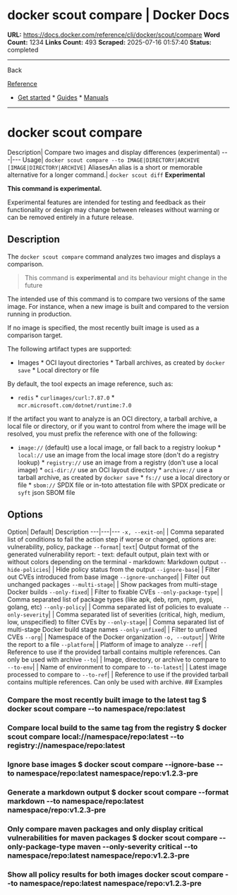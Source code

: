 # docker scout compare | Docker Docs

**URL:** https://docs.docker.com/reference/cli/docker/scout/compare
**Word Count:** 1234
**Links Count:** 493
**Scraped:** 2025-07-16 01:57:40
**Status:** completed

---

Back

[Reference](https://docs.docker.com/reference/)

  * [Get started](https://docs.docker.com/get-started/)   * [Guides](https://docs.docker.com/guides/)   * [Manuals](https://docs.docker.com/manuals/)

* * *

# docker scout compare

Description| Compare two images and display differences \(experimental\)   ---|---   Usage| `docker scout compare --to IMAGE|DIRECTORY|ARCHIVE [IMAGE|DIRECTORY|ARCHIVE]`   AliasesAn alias is a short or memorable alternative for a longer command.| `docker scout diff`      **Experimental**

**This command is experimental.**

Experimental features are intended for testing and feedback as their functionality or design may change between releases without warning or can be removed entirely in a future release.

## Description

The `docker scout compare` command analyzes two images and displays a comparison.

> This command is **experimental** and its behaviour might change in the future

The intended use of this command is to compare two versions of the same image. For instance, when a new image is built and compared to the version running in production.

If no image is specified, the most recently built image is used as a comparison target.

The following artifact types are supported:

  * Images   * OCI layout directories   * Tarball archives, as created by `docker save`   * Local directory or file

By default, the tool expects an image reference, such as:

  * `redis`   * `curlimages/curl:7.87.0`   * `mcr.microsoft.com/dotnet/runtime:7.0`

If the artifact you want to analyze is an OCI directory, a tarball archive, a local file or directory, or if you want to control from where the image will be resolved, you must prefix the reference with one of the following:

  * `image://` \(default\) use a local image, or fall back to a registry lookup   * `local://` use an image from the local image store \(don't do a registry lookup\)   * `registry://` use an image from a registry \(don't use a local image\)   * `oci-dir://` use an OCI layout directory   * `archive://` use a tarball archive, as created by `docker save`   * `fs://` use a local directory or file   * `sbom://` SPDX file or in-toto attestation file with SPDX predicate or `syft` json SBOM file

## Options

Option| Default| Description   ---|---|---   `-x, --exit-on`| | Comma separated list of conditions to fail the action step if worse or changed, options are: vulnerability, policy, package      `--format`| `text`| Output format of the generated vulnerability report:   \- text: default output, plain text with or without colors depending on the terminal   \- markdown: Markdown output   `--hide-policies`| | Hide policy status from the output   `--ignore-base`| | Filter out CVEs introduced from base image   `--ignore-unchanged`| | Filter out unchanged packages   `--multi-stage`| | Show packages from multi-stage Docker builds   `--only-fixed`| | Filter to fixable CVEs   `--only-package-type`| | Comma separated list of package types \(like apk, deb, rpm, npm, pypi, golang, etc\)      `--only-policy`| | Comma separated list of policies to evaluate   `--only-severity`| | Comma separated list of severities \(critical, high, medium, low, unspecified\) to filter CVEs by      `--only-stage`| | Comma separated list of multi-stage Docker build stage names   `--only-unfixed`| | Filter to unfixed CVEs   `--org`| | Namespace of the Docker organization   `-o, --output`| | Write the report to a file   `--platform`| | Platform of image to analyze   `--ref`| | Reference to use if the provided tarball contains multiple references.   Can only be used with archive   `--to`| | Image, directory, or archive to compare to   `--to-env`| | Name of environment to compare to   `--to-latest`| | Latest image processed to compare to   `--to-ref`| | Reference to use if the provided tarball contains multiple references.   Can only be used with archive.      ## Examples

### Compare the most recently built image to the latest tag               $ docker scout compare --to namespace/repo:latest     

### Compare local build to the same tag from the registry               $ docker scout compare local://namespace/repo:latest --to registry://namespace/repo:latest     

### Ignore base images               $ docker scout compare --ignore-base --to namespace/repo:latest namespace/repo:v1.2.3-pre     

### Generate a markdown output               $ docker scout compare --format markdown --to namespace/repo:latest namespace/repo:v1.2.3-pre     

### Only compare maven packages and only display critical vulnerabilities for maven packages               $ docker scout compare --only-package-type maven --only-severity critical --to namespace/repo:latest namespace/repo:v1.2.3-pre     

### Show all policy results for both images               docker scout compare --to namespace/repo:latest namespace/repo:v1.2.3-pre